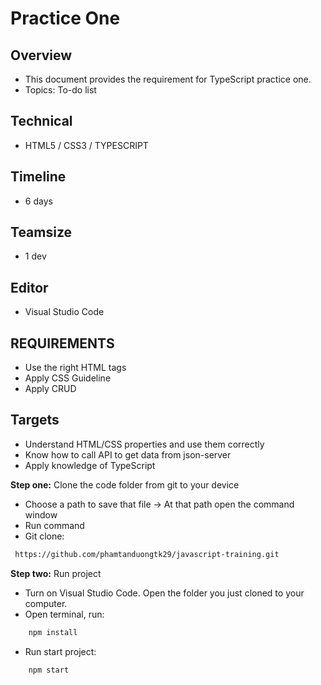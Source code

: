 # Practice One

## Overview

-   This document provides the requirement for TypeScript practice one.
-   Topics: To-do list

## Technical

-   HTML5 / CSS3 / TYPESCRIPT

## Timeline

-   6 days

## Teamsize

-   1 dev

## Editor

-   Visual Studio Code

## REQUIREMENTS

-   Use the right HTML tags
-   Apply CSS Guideline
-   Apply CRUD

## Targets

-   Understand HTML/CSS properties and use them correctly
-   Know how to call API to get data from json-server
-   Apply knowledge of TypeScript

**Step one:** Clone the code folder from git to your device

-   Choose a path to save that file -> At that path open the command window
-   Run command
-   Git clone:

```bash
 https://github.com/phamtanduongtk29/javascript-training.git
```

**Step two:** Run project

-   Turn on Visual Studio Code. Open the folder you just cloned to your computer.
-   Open terminal, run:

```bash
    npm install
```

-   Run start project:

```bash
    npm start
```
